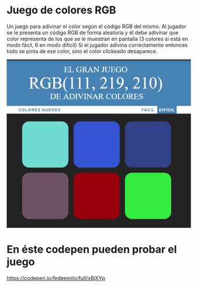 # Juego de colores RGB 
Un juego para adivinar el color según el código RGB del mismo.
Al jugador se le presenta un código RGB de forma aleatoria y él debe adivinar que color
representa de los que se le muestran en pantalla (3 colores si está en modo fácil, 6 en modo difícil)
Si el jugador adivina correctamente entonces todo se pinta de ese color, sino el color clickeado desaparece. 

![alt text](https://raw.githubusercontent.com/fedeemilo/Juego-de-Adivinar-Colores/master/Juego-RGB.png)

# En éste codepen pueden probar el juego
https://codepen.io/fedeemilo/full/xBjXYp
